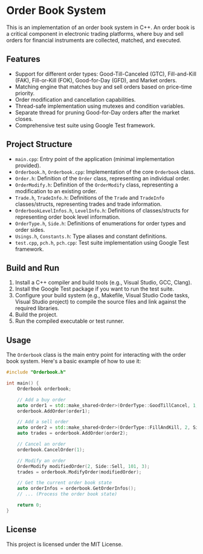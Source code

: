 # Order Book System
This is an implementation of an order book system in C++. An order book is a critical component in electronic trading platforms, where buy and sell orders for financial instruments are collected, matched, and executed.

## Features

- Support for different order types: Good-Till-Canceled (GTC), Fill-and-Kill (FAK), Fill-or-Kill (FOK), Good-for-Day (GFD), and Market orders.
- Matching engine that matches buy and sell orders based on price-time priority.
- Order modification and cancellation capabilities.
- Thread-safe implementation using mutexes and condition variables.
- Separate thread for pruning Good-for-Day orders after the market closes.
- Comprehensive test suite using Google Test framework.

## Project Structure

- `main.cpp`: Entry point of the application (minimal implementation provided).
- `Orderbook.h`, `Orderbook.cpp`: Implementation of the core `Orderbook` class.
- `Order.h`: Definition of the `Order` class, representing an individual order.
- `OrderModify.h`: Definition of the `OrderModify` class, representing a modification to an existing order.
- `Trade.h`, `TradeInfo.h`: Definitions of the `Trade` and `TradeInfo` classes/structs, representing trades and trade information.
- `OrderbookLevelInfos.h`, `LevelInfo.h`: Definitions of classes/structs for representing order book level information.
- `OrderType.h`, `Side.h`: Definitions of enumerations for order types and order sides.
- `Usings.h`, `Constants.h`: Type aliases and constant definitions.
- `test.cpp`, `pch.h`, `pch.cpp`: Test suite implementation using Google Test framework.

## Build and Run

1. Install a C++ compiler and build tools (e.g., Visual Studio, GCC, Clang).
2. Install the Google Test package if you want to run the test suite.
3. Configure your build system (e.g., Makefile, Visual Studio Code tasks, Visual Studio project) to compile the source files and link against the required libraries.
4. Build the project.
5. Run the compiled executable or test runner.

## Usage

The `Orderbook` class is the main entry point for interacting with the order book system. Here's a basic example of how to use it:

```cpp
#include "Orderbook.h"

int main() {
    Orderbook orderbook;

    // Add a buy order
    auto order1 = std::make_shared<Order>(OrderType::GoodTillCancel, 1, Side::Buy, 100, 10);
    orderbook.AddOrder(order1);

    // Add a sell order
    auto order2 = std::make_shared<Order>(OrderType::FillAndKill, 2, Side::Sell, 100, 5);
    auto trades = orderbook.AddOrder(order2);

    // Cancel an order
    orderbook.CancelOrder(1);

    // Modify an order
    OrderModify modifiedOrder(2, Side::Sell, 101, 3);
    trades = orderbook.ModifyOrder(modifiedOrder);

    // Get the current order book state
    auto orderInfos = orderbook.GetOrderInfos();
    // ... (Process the order book state)

    return 0;
}

```
## License
This project is licensed under the MIT License.
